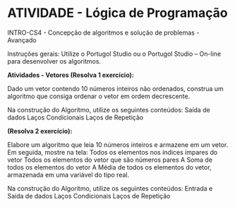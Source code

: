 # ATIVIDADE - Lógica de Programação
INTRO-CS4 - Concepção de algoritmos e solução de problemas - Avançado

Instruções gerais:
Utilize o Portugol Studio ou o Portugol Studio – On-line para desenvolver os algoritmos.

<b>Atividades - Vetores (Resolva 1 exercício):</b>

Dado um vetor contendo 10 números inteiros não ordenados, construa um algoritmo que consiga ordenar o vetor em ordem decrescente.

Na construção do Algoritmo, utilize os seguintes conteúdos:
Saída de dados
Laços Condicionais
Laços de Repetição

<b> (Resolva 2 exercício):</b>

Elabore um algoritmo que leia 10 números inteiros e armazene em um vetor. Em seguida, mostre na tela:
Todos os elementos nos índices ímpares do vetor 
Todos os elementos do vetor que são números pares
A Soma de todos os elementos do vetor
A Média de todos os elementos do vetor, armazenada em uma variável do tipo real.

Na construção do Algoritmo, utilize os seguintes conteúdos:
Entrada e Saída de dados
Laços Condicionais
Laços de Repetição




